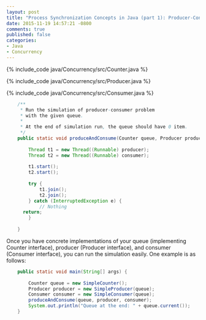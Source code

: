```yaml
---
layout: post
title: "Process Synchronization Concepts in Java (part 1): Producer-Consumer problem"
date: 2015-11-19 14:57:21 -0800
comments: true
published: false
categories: 
- Java
- Concurrency
---
```


{% include_code java/Concurrency/src/Counter.java %}

{% include_code java/Concurrency/src/Producer.java %}

{% include_code java/Concurrency/src/Consumer.java %}



``` java Producer-Consumer simulation (one producer, one consumer)
	/**
	 * Run the simulation of producer-consumer problem
	 * with the given queue.
	 * 
	 * At the end of simulation run, the queue should have 0 item.
	 */
	public static void produceAndConsume(Counter queue, Producer producer, Consumer consumer) {
		
		Thread t1 = new Thread((Runnable) producer);
		Thread t2 = new Thread((Runnable) consumer);
		
		t1.start();
		t2.start();
		
		try {
			t1.join();
			t2.join();
		} catch (InterruptedException e) {
			// Nothing
      return;
		}
		
	}
```
Once you have concrete implementations of your queue (implementing Counter interface), producer (Producer interface), and consumer (Consumer interface), you can run the simulation easily. One example is as follows:

``` java Run Producer-Consumer with concrete implementations
	public static void main(String[] args) {
		
		Counter queue = new SimpleCounter();
		Producer producer = new SimpleProducer(queue);
		Consumer consumer = new SimpleConsumer(queue);
		produceAndConsume(queue, producer, consumer);
		System.out.println("Queue at the end: " + queue.current());
	}
```


